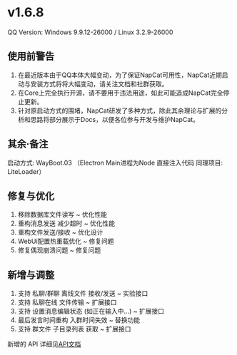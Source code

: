 # v1.6.8

QQ Version: Windows 9.9.12-26000 / Linux 3.2.9-26000
## 使用前警告
1. 在最近版本由于QQ本体大幅变动，为了保证NapCat可用性，NapCat近期启动与安装方式将将大幅变动，请关注文档和社群获取。
2. 在Core上完全执行开源，请不要用于违法用途，如此可能造成NapCat完全停止更新。
3. 针对原启动方式的围堵，NapCat研发了多种方式，除此其余理论与扩展的分析和思路将部分展示于Docs，以便各位参与开发与维护NapCat。
## 其余·备注
启动方式: WayBoot.03 （Electron Main进程为Node 直接注入代码 同理项目: LiteLoader）

## 修复与优化
1. 移除数据库文件读写 ~ 优化性能
2. 重构消息发送 减少超时 ~ 优化性能
3. 重构文件发送/接收 ~ 优化设计
4. WebUi配置热重载优化 ~ 修复问题
5. 修复偶现崩溃问题 ~ 修复问题

## 新增与调整
1. 支持 私聊/群聊 离线文件 接收/发送 ~ 实验接口
2. 支持 私聊在线 文件传输 ~ 扩展接口
3. 支持 设置消息编辑状态 (如正在输入中...) ~ 扩展接口
4. 最后发言时间重构 入群时间失效 ~ 替换功能
5. 支持 群文件 子目录列表 获取 ~ 扩展接口

新增的 API 详细见[API文档](https://napneko.github.io/zh-CN/develop/extends_api)
